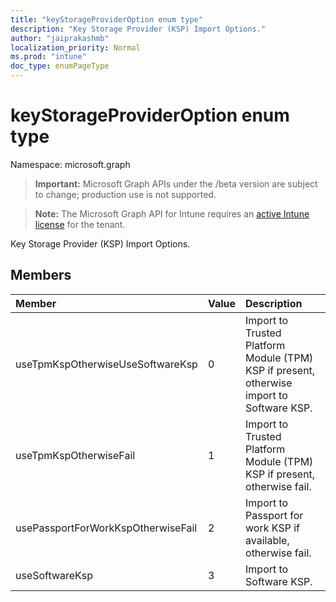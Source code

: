 ```yaml
---
title: "keyStorageProviderOption enum type"
description: "Key Storage Provider (KSP) Import Options."
author: "jaiprakashmb"
localization_priority: Normal
ms.prod: "intune"
doc_type: enumPageType
---
```


# keyStorageProviderOption enum type

Namespace: microsoft.graph

> **Important:** Microsoft Graph APIs under the /beta version are subject to change; production use is not supported.

> **Note:** The Microsoft Graph API for Intune requires an [active Intune license](https://go.microsoft.com/fwlink/?linkid=839381) for the tenant.

Key Storage Provider (KSP) Import Options.

## Members
|Member|Value|Description|
|:---|:---|:---|
|useTpmKspOtherwiseUseSoftwareKsp|0|Import to Trusted Platform Module (TPM) KSP if present, otherwise import to Software KSP.|
|useTpmKspOtherwiseFail|1|Import to Trusted Platform Module (TPM) KSP if present, otherwise fail.|
|usePassportForWorkKspOtherwiseFail|2|Import to Passport for work KSP if available, otherwise fail.|
|useSoftwareKsp|3|Import to Software KSP.|






